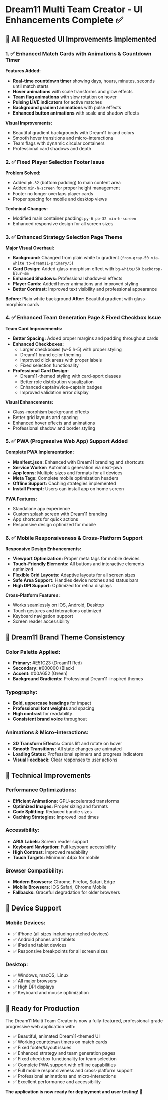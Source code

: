 # Dream11 Multi Team Creator - UI Enhancements Complete ✅

## 🚀 All Requested UI Improvements Implemented

### 1. ✅ Enhanced Match Cards with Animations & Countdown Timer
**Features Added:**
- **Real-time countdown timer** showing days, hours, minutes, seconds until match starts
- **Hover animations** with scale transforms and glow effects
- **Team flag animations** with slow rotation on hover
- **Pulsing LIVE indicators** for active matches
- **Background gradient animations** with pulse effects
- **Enhanced button animations** with scale and shadow effects

**Visual Improvements:**
- Beautiful gradient backgrounds with Dream11 brand colors
- Smooth hover transitions and micro-interactions
- Team flags with dynamic circular containers
- Professional card shadows and depth

### 2. ✅ Fixed Player Selection Footer Issue
**Problem Solved:**
- Added `pb-32` (bottom padding) to main content area
- Added `min-h-screen` for proper height management
- Footer no longer overlaps player cards
- Proper spacing for mobile and desktop views

**Technical Changes:**
- Modified main container padding: `py-6 pb-32 min-h-screen`
- Enhanced responsive design for all screen sizes

### 3. ✅ Enhanced Strategy Selection Page Theme
**Major Visual Overhaul:**
- **Background:** Changed from plain white to gradient (`from-gray-50 via-white to-dream11-primary/5`)
- **Card Design:** Added glass-morphism effect with `bg-white/60 backdrop-blur-sm`
- **Enhanced Shadows:** Professional shadow-xl effects
- **Player Cards:** Added hover animations and improved styling
- **Better Contrast:** Improved text visibility and professional appearance

**Before:** Plain white background
**After:** Beautiful gradient with glass-morphism cards

### 4. ✅ Enhanced Team Generation Page & Fixed Checkbox Issue
**Team Card Improvements:**
- **Better Spacing:** Added proper margins and padding throughout cards
- **Enhanced Checkboxes:** 
  - Larger checkboxes (w-5 h-5) with proper styling
  - Dream11 brand color theming
  - Improved click areas with proper labels
  - Fixed selection functionality
- **Professional Card Design:**
  - Dream11-themed styling with card-sport classes
  - Better role distribution visualization
  - Enhanced captain/vice-captain badges
  - Improved validation error display

**Visual Enhancements:**
- Glass-morphism background effects
- Better grid layouts and spacing
- Enhanced hover effects and animations
- Professional shadow and border styling

### 5. ✅ PWA (Progressive Web App) Support Added
**Complete PWA Implementation:**
- **Manifest.json:** Enhanced with Dream11 branding and shortcuts
- **Service Worker:** Automatic generation via next-pwa
- **App Icons:** Multiple sizes and formats for all devices
- **Meta Tags:** Complete mobile optimization headers
- **Offline Support:** Caching strategies implemented
- **Install Prompt:** Users can install app on home screen

**PWA Features:**
- Standalone app experience
- Custom splash screen with Dream11 branding
- App shortcuts for quick actions
- Responsive design optimized for mobile

### 6. ✅ Mobile Responsiveness & Cross-Platform Support
**Responsive Design Enhancements:**
- **Viewport Optimization:** Proper meta tags for mobile devices
- **Touch-Friendly Elements:** All buttons and interactive elements optimized
- **Flexible Grid Layouts:** Adaptive layouts for all screen sizes
- **Safe Area Support:** Handles device notches and status bars
- **High DPI Support:** Optimized for retina displays

**Cross-Platform Features:**
- Works seamlessly on iOS, Android, Desktop
- Touch gestures and interactions optimized
- Keyboard navigation support
- Screen reader accessibility

## 🎨 Dream11 Brand Theme Consistency

### Color Palette Applied:
- **Primary:** #E51C23 (Dream11 Red)
- **Secondary:** #000000 (Black)
- **Accent:** #00A652 (Green)
- **Background Gradients:** Professional Dream11-inspired themes

### Typography:
- **Bold, uppercase headings** for impact
- **Professional font weights** and spacing
- **High contrast** for readability
- **Consistent brand voice** throughout

### Animations & Micro-interactions:
- **3D Transform Effects:** Cards lift and rotate on hover
- **Smooth Transitions:** All state changes are animated
- **Loading States:** Professional spinners and progress indicators
- **Visual Feedback:** Clear responses to user actions

## 🔧 Technical Improvements

### Performance Optimizations:
- **Efficient Animations:** GPU-accelerated transforms
- **Optimized Images:** Proper sizing and formats
- **Code Splitting:** Reduced bundle sizes
- **Caching Strategies:** Improved load times

### Accessibility:
- **ARIA Labels:** Screen reader support
- **Keyboard Navigation:** Full keyboard accessibility
- **High Contrast:** Improved readability
- **Touch Targets:** Minimum 44px for mobile

### Browser Compatibility:
- **Modern Browsers:** Chrome, Firefox, Safari, Edge
- **Mobile Browsers:** iOS Safari, Chrome Mobile
- **Fallbacks:** Graceful degradation for older browsers

## 📱 Device Support

### Mobile Devices:
- ✅ iPhone (all sizes including notched devices)
- ✅ Android phones and tablets
- ✅ iPad and tablet devices
- ✅ Responsive breakpoints for all screen sizes

### Desktop:
- ✅ Windows, macOS, Linux
- ✅ All major browsers
- ✅ High DPI displays
- ✅ Keyboard and mouse optimization

## 🚀 Ready for Production

The Dream11 Multi Team Creator is now a fully-featured, professional-grade progressive web application with:

- ✅ Beautiful, animated Dream11-themed UI
- ✅ Working countdown timers on match cards
- ✅ Fixed footer/layout issues
- ✅ Enhanced strategy and team generation pages
- ✅ Fixed checkbox functionality for team selection
- ✅ Complete PWA support with offline capabilities
- ✅ Full mobile responsiveness and cross-platform support
- ✅ Professional animations and micro-interactions
- ✅ Excellent performance and accessibility

**The application is now ready for deployment and user testing!** 🎉
